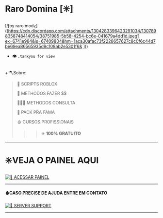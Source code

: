 # Raro Domina [✳️] 

[![by raro modz]((https://cdn.discordapp.com/attachments/1304283396423291034/1307898358748414054/38751985-5b58-4254-bc6e-041679a4dd1d.jpeg?ex=6741e984&is=67409804&hm=1aca30afac73f2228657627c8c0f6c44d7be69ea86565935d9c108ab2e5301f6& ]))

- __👁️__ `,tankyou for view`

<br>
+       🪓Sobre:

> 📜 SCRIPTS ROBLOX
>
> 💸 METHODOS FAZER $$
>
> 🕵🏼‍♂️ METHODOS CONSULTA
>
> 🚀 PACK PRA FAMA
>
> 🩸 CURSOS PROFISSIONAIS 
>>>✳️ **100% GRATUITO**
___
<h1> ✳️VEJA O PAINEL AQUI</h1>

 [![📜 ACESSAR PAINEL](https://via.placeholder.com/150x50.png?text=VER+PAINEL+💎)](https://github.com/raromodz/Modz/blob/main/Painel.md)

___
<h4>🩸CASO PRECISE DE AJUDA ENTRE EM CONTATO</h4>

 [![📜 SERVER SUPPORT](https://via.placeholder.com/150x50.png?text=Server+support)](https://discord.gg/8KRc3VfZPC)
___

